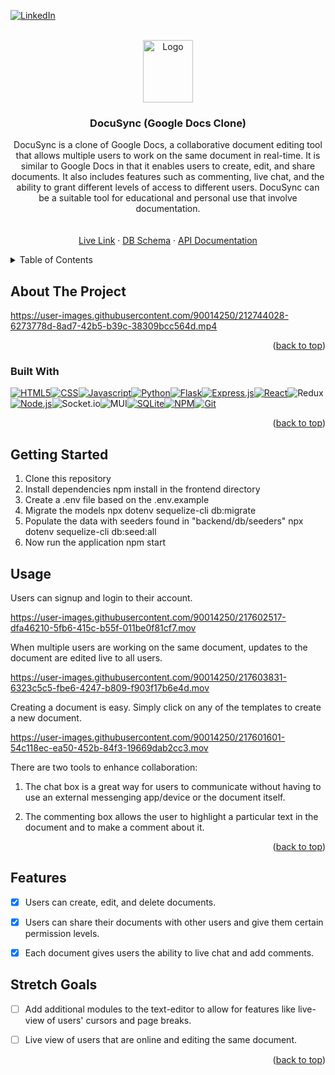 <!-- # Project: DocuSync (Google Docs Clone)

## Description

DocuSync is a clone of Google Docs, a collaborative document editing tool that allows multiple users to work on the same document in real-time. It is similar to Google Docs in that it enables users to create, edit, and share documents. It also includes features such as commenting, live chat, and the ability to grant different levels of access to different users. DocuSync can be a suitable tool for educational and personal use that involve documentation.


## Table of Contents:

- [API Documentation]()
- [DB Schema](https://github.com/Daniel-Wong94/google-doc-clone/wiki/DB-Schema) -->

<!-- Improved compatibility of back to top link: See: https://github.com/othneildrew/Best-README-Template/pull/73 -->
<a name="readme-top"></a>
<!--
*** Thanks for checking out the Best-README-Template. If you have a suggestion
*** that would make this better, please fork the repo and create a pull request
*** or simply open an issue with the tag "enhancement".
*** Don't forget to give the project a star!
*** Thanks again! Now go create something AMAZING! :D
-->



<!-- PROJECT SHIELDS -->
<!--
*** I'm using markdown "reference style" links for readability.
*** Reference links are enclosed in brackets [ ] instead of parentheses ( ).
*** See the bottom of this document for the declaration of the reference variables
*** for contributors-url, forks-url, etc. This is an optional, concise syntax you may use.
*** https://www.markdownguide.org/basic-syntax/#reference-style-links
-->
<!-- [![Contributors][contributors-shield]][contributors-url] -->
<!-- [![Forks][forks-shield]][forks-url] -->
<!-- [![Stargazers][stars-shield]][stars-url] -->
<!-- [![Issues][issues-shield]][issues-url] -->
<!-- [![MIT License][license-shield]][license-url] -->
[![LinkedIn][linkedin-shield]][linkedin-url-daniel]



<!-- PROJECT LOGO -->
<br />
<div align="center">
  <a href="https://https://github.com/Daniel-Wong94/google-doc-clone">
    <img src="https://upload.wikimedia.org/wikipedia/commons/thumb/0/01/Google_Docs_logo_%282014-2020%29.svg/1481px-Google_Docs_logo_%282014-2020%29.svg.png" alt="Logo" height="100" width="80">
  </a>

<h3 align="center">DocuSync (Google Docs Clone)</h3>

  <p align="center">
    DocuSync is a clone of Google Docs, a collaborative document editing tool that allows multiple users to work on the same document in real-time. It is similar to Google Docs in that it enables users to create, edit, and share documents. It also includes features such as commenting, live chat, and the ability to grant different levels of access to different users. DocuSync can be a suitable tool for educational and personal use that involve documentation.
    <br />
    <!-- <a href="https://upload.wikimedia.org/wikipedia/commons/1/10/Meetup.png"><strong>Explore the docs »</strong></a> -->
    <br />
    <br />
    <a href="https://docusync.onrender.com/">Live Link</a>
       ·
    <a href="https://github.com/Daniel-Wong94/google-doc-clone/wiki/DB-Schema">DB Schema</a>
       ·
    <a href="">API Documentation</a>
  </p>
</div>



<!-- TABLE OF CONTENTS -->
<details>
  <summary>Table of Contents</summary>
  <ol>
    <li>
      <a href="#about-the-project">About The Project</a>
      <ul>
        <li><a href="#built-with">Built With</a></li>
      </ul>
    </li>
    <li>
      <a href="#getting-started">Getting Started</a>
      <ul>
        <!-- <li><a href="#prerequisites">Prerequisites</a></li> -->
        <li><a href="#installation">Installation</a></li>
      </ul>
    </li>
    <li><a href="#usage">Usage</a></li>
    <li><a href="#roadmap">Roadmap</a></li>
    <!-- <li><a href="#contributing">Contributing</a></li> -->
    <!-- <li><a href="#license">License</a></li> -->
    <li><a href="#contact">Contact</a></li>
    <!-- <li><a href="#acknowledgments">Acknowledgments</a></li> -->
  </ol>
</details>



<!-- ABOUT THE PROJECT -->
## About The Project
<!-- <img width="1638" alt="Screen Shot 2022-10-04 at 8 59 15 PM" src="https://user-images.githubusercontent.com/90014250/193957812-22cd83df-f0b3-4479-b593-129798382a1d.png"> -->

<!-- ![DocuSync-HomePageGif](https://media.giphy.com/media/y1M3iS4uhIoecrq3qq/giphy.gif) -->

https://user-images.githubusercontent.com/90014250/212744028-6273778d-8ad7-42b5-b39c-38309bcc564d.mp4


<!-- Here's a blank template to get started: To avoid retyping too much info. Do a search and replace with your text editor for the following: `github_username`, `repo_name`, `twitter_handle`, `linkedin_username`, `email_client`, `email`, `project_title`, `project_description` -->


<p align="right">(<a href="#readme-top">back to top</a>)</p>



### Built With

[![HTML5][HTML5]][HTML-url][![CSS][CSS]][CSS-url][![Javascript][Javascript]][Javascript-url][![Python][Python]][Python-url][![Flask][Flask]][Flask-url][![Express.js][Express.js]][Express-url][![React][React.js]][React-url]![Redux](https://img.shields.io/badge/redux-%23593d88.svg?style=for-the-badge&logo=redux&logoColor=white)[![Node.js][Node.js]][Node-url]![Socket.io](https://img.shields.io/badge/Socket.io-black?style=for-the-badge&logo=socket.io&badgeColor=010101)![MUI](https://img.shields.io/badge/MUI-%230081CB.svg?style=for-the-badge&logo=mui&logoColor=white)[![SQLite][SQLite]][SQLite-url][![NPM][NPM]][NPM-url][![Git][Git]][Git-url]


<p align="right">(<a href="#readme-top">back to top</a>)</p>



<!-- GETTING STARTED -->
## Getting Started

1. Clone this repository
2. Install dependencies npm install in the frontend directory
3. Create a .env file based on the .env.example
4. Migrate the models npx dotenv sequelize-cli db:migrate
5. Populate the data with seeders found in "backend/db/seeders" npx dotenv sequelize-cli db:seed:all
6. Now run the application npm start


<!-- ### Prerequisites

This is an example of how to list things you need to use the software and how to install them.
* npm
  ```sh
  npm install npm@latest -g
  ```

 ### Installation

1. Get a free API Key at [https://example.com](https://example.com)
2. Clone the repo
   ```sh
   git clone https://github.com/github_username/repo_name.git
   ```
3. Install NPM packages
   ```sh
   npm install
   ```
4. Enter your API in `config.js`
   ```js
   const API_KEY = 'ENTER YOUR API';
   ```

<p align="right">(<a href="#readme-top">back to top</a>)</p> -->



<!-- USAGE EXAMPLES -->
## Usage

Users can signup and login to their account.

https://user-images.githubusercontent.com/90014250/217602517-dfa46210-5fb6-415c-b55f-011be0f81cf7.mov

When multiple users are working on the same document, updates to the document are edited live to all users.

https://user-images.githubusercontent.com/90014250/217603831-6323c5c5-fbe6-4247-b809-f903f17b6e4d.mov

Creating a document is easy. Simply click on any of the templates to create a new document.

https://user-images.githubusercontent.com/90014250/217601601-54c118ec-ea50-452b-84f3-19669dab2cc3.mov

There are two tools to enhance collaboration:

1. The chat box is a great way for users to communicate without having to use an external messenging app/device or the document itself.

2. The commenting box allows the user to highlight a particular text in the document and to make a comment about it.

<p align="right">(<a href="#readme-top">back to top</a>)</p>



<!-- ROADMAP -->
## Features
- [X] Users can create, edit, and delete documents.
- [X] Users can share their documents with other users and give them certain permission levels.
- [X] Each document gives users the ability to live chat and add comments.


## Stretch Goals

- [ ] Add additional modules to the text-editor to allow for features like live-view of users' cursors and page breaks.
- [ ] Live view of users that are online and editing the same document.


<!-- See the [open issues](https://github.com/github_username/repo_name/issues) for a full list of proposed features (and known issues).

<p align="right">(<a href="#readme-top">back to top</a>)</p> -->


<!-- CONTRIBUTING -->
<!-- # Contributing

Contributions are what make the open source community such an amazing place to learn, inspire, and create. Any contributions you make are **greatly appreciated**.

If you have a suggestion that would make this better, please fork the repo and create a pull request. You can also simply open an issue with the tag "enhancement".
Don't forget to give the project a star! Thanks again!

1. Fork the Project
2. Create your Feature Branch (`git checkout -b feature/AmazingFeature`)
3. Commit your Changes (`git commit -m 'Add some AmazingFeature'`)
4. Push to the Branch (`git push origin feature/AmazingFeature`)
5. Open a Pull Request

<p align="right">(<a href="#readme-top">back to top</a>)</p> -->



<!-- LICENSE -->
<!-- ## License

Distributed under the MIT License. See `LICENSE.txt` for more information.

<p align="right">(<a href="#readme-top">back to top</a>)</p> -->



<!-- CONTACT -->
<!-- ## Contact -->

<!-- Your Name - [@twitter_handle](https://twitter.com/twitter_handle) - email@email_client.com -->
<p align="right">(<a href="#readme-top">back to top</a>)</p>



<!-- ACKNOWLEDGMENTS -->
<!-- ## Acknowledgments

* []()
* []()
* []()

<p align="right">(<a href="#readme-top">back to top</a>)</p> -->



<!-- MARKDOWN LINKS & IMAGES -->
<!-- https://www.markdownguide.org/basic-syntax/#reference-style-links -->
[contributors-shield]: https://img.shields.io/github/contributors/github_username/repo_name.svg?style=for-the-badge
[contributors-url]: https://github.com/github_username/repo_name/graphs/contributors
[forks-shield]: https://img.shields.io/github/forks/github_username/repo_name.svg?style=for-the-badge
[forks-url]: https://github.com/github_username/repo_name/network/members
[stars-shield]: https://img.shields.io/github/stars/github_username/repo_name.svg?style=for-the-badge
[stars-url]: https://github.com/github_username/repo_name/stargazers
[issues-shield]: https://img.shields.io/github/issues/github_username/repo_name.svg?style=for-the-badge
[issues-url]: https://github.com/github_username/repo_name/issues
[license-shield]: https://img.shields.io/github/license/github_username/repo_name.svg?style=for-the-badge
[license-url]: https://github.com/github_username/repo_name/blob/master/LICENSE.txt
[linkedin-shield]: https://img.shields.io/badge/-LinkedIn-black.svg?style=for-the-badge&logo=linkedin&colorB=555
[linkedin-url-daniel]: https://www.linkedin.com/in/daniel-kachun-wong/
[linkedin-url-reyhaneh]:https://www.linkedin.com/in/reyhaneh-abdollahi-408895110/
[linkedin-url-stanley]:https://www.linkedin.com/in/stanley-ou/
[product-screenshot]: https://user-images.githubusercontent.com/90014250/193957812-22cd83df-f0b3-4479-b593-129798382a1d.png
[Next.js]: https://img.shields.io/badge/next.js-000000?style=for-the-badge&logo=nextdotjs&logoColor=white
[Next-url]: https://nextjs.org/
[React.js]: https://img.shields.io/badge/React-20232A?style=for-the-badge&logo=react&logoColor=61DAFB
[React-url]: https://reactjs.org/
[Vue.js]: https://img.shields.io/badge/Vue.js-35495E?style=for-the-badge&logo=vuedotjs&logoColor=4FC08D
[Vue-url]: https://vuejs.org/
[Angular.io]: https://img.shields.io/badge/Angular-DD0031?style=for-the-badge&logo=angular&logoColor=white
[Angular-url]: https://angular.io/
[Svelte.dev]: https://img.shields.io/badge/Svelte-4A4A55?style=for-the-badge&logo=svelte&logoColor=FF3E00
[Svelte-url]: https://svelte.dev/
[Laravel.com]: https://img.shields.io/badge/Laravel-FF2D20?style=for-the-badge&logo=laravel&logoColor=white
[Laravel-url]: https://laravel.com
[Bootstrap.com]: https://img.shields.io/badge/Bootstrap-563D7C?style=for-the-badge&logo=bootstrap&logoColor=white
[Bootstrap-url]: https://getbootstrap.com
[JQuery.com]: https://img.shields.io/badge/jQuery-0769AD?style=for-the-badge&logo=jquery&logoColor=white
[JQuery-url]: https://jquery.com 
[Sequelize-url]: https://sequelize.org/
[Sequelize.js]: https://img.shields.io/badge/Sequelize-52B0E7?style=for-the-badge&logo=Sequelize&logoColor=white
[Git]: https://img.shields.io/badge/git-%23F05033.svg?style=for-the-badge&logo=git&logoColor=white
[Git-url]: https://git-scm.com/
[Github]: https://img.shields.io/badge/github-%23121011.svg?style=for-the-badge&logo=github&logoColor=white
[Github-url]: https://github.com/
[Javascript]: https://img.shields.io/badge/javascript-%23323330.svg?style=for-the-badge&logo=javascript&logoColor=%23F7DF1E
[Javascript-url]: https://www.javascript.com/
[HTML5]: https://img.shields.io/badge/html5-%23E34F26.svg?style=for-the-badge&logo=html5&logoColor=white
[HTML-url]: https://html.com/
[CSS]: https://img.shields.io/badge/css3-%231572B6.svg?style=for-the-badge&logo=css3&logoColor=white
[CSS-url]: https://developer.mozilla.org/en-US/docs/Web/CSS
[Node.js]: https://img.shields.io/badge/node.js-6DA55F?style=for-the-badge&logo=node.js&logoColor=white
[Node-url]: https://nodejs.org/en/
[Express.js]: https://img.shields.io/badge/express.js-%23404d59.svg?style=for-the-badge&logo=express&logoColor=%2361DAFB
[Express-url]: https://expressjs.com/
[NPM]: https://img.shields.io/badge/NPM-%23000000.svg?style=for-the-badge&logo=npm&logoColor=white
[NPM-url]: https://www.npmjs.com/
[Heroku]: https://img.shields.io/badge/heroku-%23430098.svg?style=for-the-badge&logo=heroku&logoColor=white
[Heroku-url]: https://id.heroku.com/
[SQLite]: https://img.shields.io/badge/sqlite-%2307405e.svg?style=for-the-badge&logo=sqlite&logoColor=white
[SQLite-url]: https://www.sqlite.org/index.html
[Flask]:https://img.shields.io/badge/Flask-000000?style=for-the-badge&logo=flask&logoColor=white
[Flask-url]: https://flask.palletsprojects.com/en/2.2.x/
[Python]:https://img.shields.io/badge/Python-3776AB?style=for-the-badge&logo=python&logoColor=white
[Python-url]:https://docs.python.org/3/

